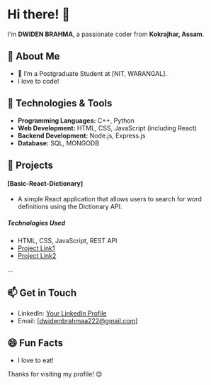 # Hi there! 👋

I'm **DWIDEN BRAHMA**, a passionate coder from **Kokrajhar, Assam**.

## 🚀 About Me

- 🔭 I’m a Postgraduate Student at [NIT, WARANGAL].
- I love to code!

## 🔧 Technologies & Tools

- **Programming Languages:** C++, Python
- **Web Development:** HTML, CSS, JavaScript (including React)
- **Backend Development:** Node.js, Express.js
- **Database:** SQL, MONGODB



## 📂 Projects

#### [Basic-React-Dictionary]

- A simple React application that allows users to search for word definitions using the Dictionary API.

##### Technologies Used
- HTML, CSS, JavaScript, REST API
- [Project Link1](https://github.com/Dwidenbrahma/react-dictionary/)
- [Project Link2](https://github.com/Dwidenbrahma/thala-checker/)

...

## 📫 Get in Touch

- LinkedIn: [Your LinkedIn Profile](https://www.linkedin.com/in/dwiden/)
- Email: [dwidwnbrahmaa222@gmail.com]

## 😄 Fun Facts

- I love to eat!

Thanks for visiting my profile! 😊
